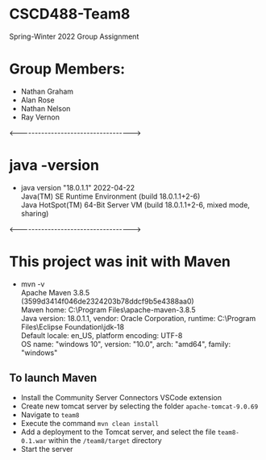 # CSCD488-Team8

Spring-Winter 2022 Group Assignment

# Group Members:
  - Nathan Graham
  - Alan Rose
  - Nathan Nelson
  - Ray Vernon

<----------------------------------->

# java -version
- java version "18.0.1.1" 2022-04-22  
  Java(TM) SE Runtime Environment (build 18.0.1.1+2-6)  
  Java HotSpot(TM) 64-Bit Server VM (build 18.0.1.1+2-6, mixed mode, sharing)  

<----------------------------------->
# This project was init with Maven

- mvn -v  
  Apache Maven 3.8.5 (3599d3414f046de2324203b78ddcf9b5e4388aa0)  
  Maven home: C:\Program Files\apache-maven-3.8.5  
  Java version: 18.0.1.1, vendor: Oracle Corporation, runtime: C:\Program Files\Eclipse Foundation\jdk-18  
  Default locale: en_US, platform encoding: UTF-8  
  OS name: "windows 10", version: "10.0", arch: "amd64", family: "windows"  

## To launch Maven
* Install the Community Server Connectors VSCode extension
* Create new tomcat server by selecting the folder `apache-tomcat-9.0.69`
* Navigate to `team8`
* Execute the command `mvn clean install`
* Add a deployment to the Tomcat server, and select the file `team8-0.1.war` within the `/team8/target` directory
* Start the server
